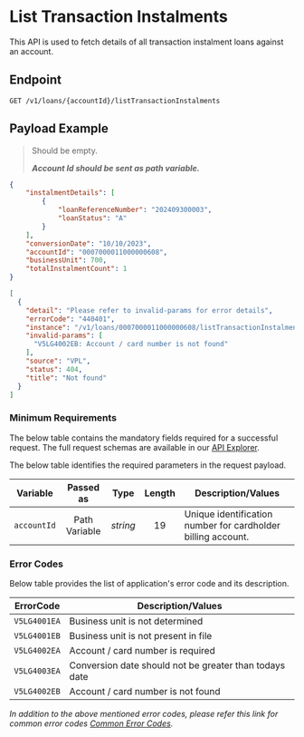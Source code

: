 # List Transaction Instalments

This API is used to fetch details of all transaction instalment loans against an account.

## Endpoint

`GET /v1/loans/{accountId}/listTransactionInstalments`

## Payload Example

<!--
type: tab
titles: Request, Response, Error
-->

>Should be empty.
>
>***Account Id should be sent as path variable.***

<!--
type: tab
-->

```json
{
    "instalmentDetails": [
        {
            "loanReferenceNumber": "202409300003",
            "loanStatus": "A"
        }
    ],
    "conversionDate": "10/10/2023",
    "accountId": "0007000011000000608",
    "businessUnit": 700,
    "totalInstalmentCount": 1
}
```

<!--
type: tab
-->

```json
[
  {
    "detail": "Please refer to invalid-params for error details",
    "errorCode": "440401",
    "instance": "/v1/loans/0007000011000000608/listTransactionInstalments",
    "invalid-params": [
      "V5LG4002EB: Account / card number is not found"
    ],
    "source": "VPL",
    "status": 404,
    "title": "Not found"
  }
]
```

<!-- type: tab-end -->

### Minimum Requirements

The below table contains the mandatory fields required for a successful request. The full request schemas are available in our [API Explorer](../api/?type=get&path=/v1/loans/{accountId}/listTransactionInstalments).

The below table identifies the required parameters in the request payload.

| Variable | Passed as | Type | Length | Description/Values |
| -------- | :-------: | :--: | :------------: | ------------------ |
| `accountId` | Path Variable | *string* | 19 | Unique identification number for cardholder billing account.|

### Error Codes

Below table provides the list of application's error code and its description.

| ErrorCode |  Description/Values |
| --------  | ------------------ |
| `V5LG4001EA` | Business unit is not determined |  
| `V5LG4001EB` | Business unit is not present in file |  
| `V5LG4002EA` | Account / card number is required |
| `V5LG4003EA` | Conversion date should not be greater than todays date |
| `V5LG4002EB` | Account / card number is not found |

*In addition to the above mentioned error codes, please refer this link for common error codes [Common Error Codes](?path=docs/Common_Error_Code.md).*
